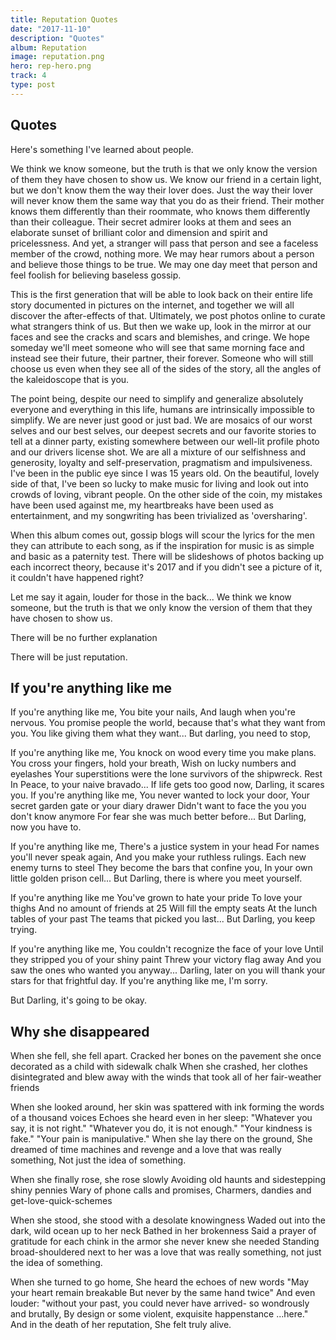 ```yaml
---
title: Reputation Quotes
date: "2017-11-10"
description: "Quotes"
album: Reputation
image: reputation.png
hero: rep-hero.png
track: 4
type: post
---
```


## Quotes

Here's something I've learned about people.

We think we know someone, but the truth is that we only know the version of them they have chosen to show us. We know our friend in a certain light, but we don't know them the way their lover does. Just the way their lover will never know them the same way that you do as their friend. Their mother knows them differently than their roommate, who knows them differently than their colleague. Their secret admirer looks at them and sees an elaborate sunset of brilliant color and dimension and spirit and pricelessness. And yet, a stranger will pass that person and see a faceless member of the crowd, nothing more. We may hear rumors about a person and believe those things to be true. We may one day meet that person and feel foolish for believing baseless gossip.

This is the first generation that will be able to look back on their entire life story documented in pictures on the internet, and together we will all discover the after-effects of that. Ultimately, we post photos online to curate what strangers think of us. But then we wake up, look in the mirror at our faces and see the cracks and scars and blemishes, and cringe. We hope someday we'll meet someone who will see that same morning face and instead see their future, their partner, their forever. Someone who will still choose us even when they see all of the sides of the story, all the angles of the kaleidoscope that is you.

The point being, despite our need to simplify and generalize absolutely everyone and everything in this life, humans are intrinsically impossible to simplify. We are never just good or just bad. We are mosaics of our worst selves and our best selves, our deepest secrets and our favorite stories to tell at a dinner party, existing somewhere between our well-lit profile photo and our drivers license shot. We are all a mixture of our selfishness and generosity, loyalty and self-preservation, pragmatism and impulsiveness. I've been in the public eye since I was 15 years old. On the beautiful, lovely side of that, I've been so lucky to make music for living and look out into crowds of loving, vibrant people. On the other side of the coin, my mistakes have been used against me, my heartbreaks have been used as entertainment, and my songwriting has been trivialized as 'oversharing'.

When this album comes out, gossip blogs will scour the lyrics for the men they can attribute to each song, as if the inspiration for music is as simple and basic as a paternity test. There will be slideshows of photos backing up each incorrect theory, because it's 2017 and if you didn't see a picture of it, it couldn't have happened right?

Let me say it again, louder for those in the back...
We think we know someone, but the truth is that we only know the version of them that they have chosen to show us.

There will be no further explanation

There will be just reputation.

## If you're anything like me

If you're anything like me,
You bite your nails,
And laugh when you're nervous.
You promise people the world,
because that's what they want from you.
You like giving them what they want...
But darling, you need to stop,

If you're anything like me,
You knock on wood every time you make plans.
You cross your fingers, hold your breath,
Wish on lucky numbers and eyelashes
Your superstitions were the lone survivors of the shipwreck.
Rest In Peace, to your naive bravado...
If life gets too good now,
Darling, it scares you.
If you're anything like me,
You never wanted to lock your door,
Your secret garden gate or your diary drawer
Didn't want to face the you you don't know anymore
For fear she was much better before...
But Darling, now you have to.

If you're anything like me,
There's a justice system in your head
For names you'll never speak again,
And you make your ruthless rulings.
Each new enemy turns to steel
They become the bars that confine you,
In your own little golden prison cell...
But Darling, there is where you meet yourself.

If you're anything like me
You've grown to hate your pride
To love your thighs
And no amount of friends at 25
Will fill the empty seats
At the lunch tables of your past
The teams that picked you last...
But Darling, you keep trying.

If you're anything like me,
You couldn't recognize the face of your love
Until they stripped you of your shiny paint
Threw your victory flag away
And you saw the ones who wanted you anyway...
Darling, later on you will thank your stars
for that frightful day.
If you're anything like me,
I'm sorry.

But Darling, it's going to be okay.

## Why she disappeared

When she fell, she fell apart.
Cracked her bones on the pavement she once decorated
as a child with sidewalk chalk
When she crashed, her clothes disintegrated and blew away
with the winds that took all of her fair-weather friends

When she looked around, her skin was spattered with ink
forming the words of a thousand voices
Echoes she heard even in her sleep:
"Whatever you say, it is not right."
"Whatever you do, it is not enough."
"Your kindness is fake."
"Your pain is manipulative."
When she lay there on the ground,
She dreamed of time machines and revenge
and a love that was really something,
Not just the idea of something.

When she finally rose, she rose slowly
Avoiding old haunts and sidestepping shiny pennies
Wary of phone calls and promises,
Charmers, dandies and get-love-quick-schemes

When she stood, she stood with a desolate knowingness
Waded out into the dark, wild ocean up to her neck
Bathed in her brokenness
Said a prayer of gratitude for each chink in the armor
she never knew she needed
Standing broad-shouldered next to her
was a love that was really something,
not just the idea of something.

When she turned to go home,
She heard the echoes of new words
"May your heart remain breakable
But never by the same hand twice"
And even louder:
"without your past,
you could never have arrived-
so wondrously and brutally,
By design or some violent, exquisite happenstance
...here."
And in the death of her reputation,
She felt truly alive.
